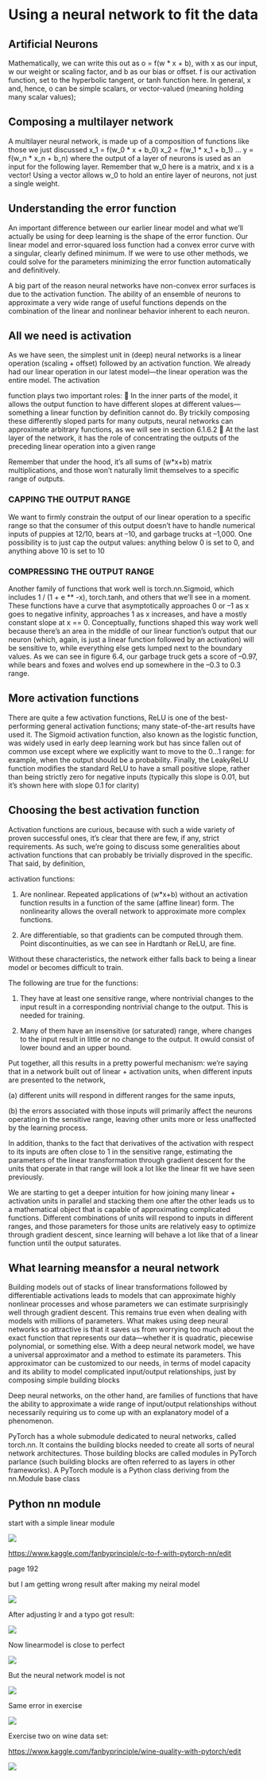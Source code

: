 # Using a neural network to fit the data

## Artificial Neurons 

 Mathematically, we can write this out as o = f(w * x + b), with x as our input, w our
weight or scaling factor, and b as our bias or offset. f is our activation function, set to
the hyperbolic tangent, or tanh function here. In general, x and, hence, o can be simple scalars, or vector-valued (meaning holding many scalar values); 

## Composing a multilayer network

A multilayer neural network, is made up of a composition
of functions like those we just discussed
x_1 = f(w_0 * x + b_0)
x_2 = f(w_1 * x_1 + b_1)
...
y = f(w_n * x_n + b_n)
where the output of a layer of neurons is used as an input for the following layer.
Remember that w_0 here is a matrix, and x is a vector! Using a vector allows w_0 to
hold an entire layer of neurons, not just a single weight. 

## Understanding the error function

An important difference between our earlier linear model and what we’ll actually be
using for deep learning is the shape of the error function. Our linear model and
error-squared loss function had a convex error curve with a singular, clearly defined
minimum. If we were to use other methods, we could solve for the parameters minimizing the error function automatically and definitively. 

A big part of the reason neural networks have non-convex error surfaces is due to
the activation function. The ability of an ensemble of neurons to approximate a very
wide range of useful functions depends on the combination of the linear and nonlinear behavior inherent to each neuron. 

## All we need is activation

As we have seen, the simplest unit in (deep) neural networks is a linear operation
(scaling + offset) followed by an activation function. We already had our linear operation in our latest model—the linear operation was the entire model. The activation

function plays two important roles:
 In the inner parts of the model, it allows the output function to have different
slopes at different values—something a linear function by definition cannot do.
By trickily composing these differently sloped parts for many outputs, neural
networks can approximate arbitrary functions, as we will see in section 6.1.6.2
 At the last layer of the network, it has the role of concentrating the outputs of
the preceding linear operation into a given range

Remember that under the hood, it’s all sums of (w*x+b) matrix multiplications, and those won’t naturally limit themselves to a specific range of outputs.

### CAPPING THE OUTPUT RANGE

We want to firmly constrain the output of our linear operation to a specific range so
that the consumer of this output doesn’t have to handle numerical inputs of puppies
at 12/10, bears at –10, and garbage trucks at –1,000.
 One possibility is to just cap the output values: anything below 0 is set to 0, and anything above 10 is set to 10

### COMPRESSING THE OUTPUT RANGE

Another family of functions that work well is torch.nn.Sigmoid, which includes 1 /
(1 + e ** -x), torch.tanh, and others that we’ll see in a moment. These functions
have a curve that asymptotically approaches 0 or –1 as x goes to negative infinity,
approaches 1 as x increases, and have a mostly constant slope at x == 0. Conceptually,
functions shaped this way work well because there’s an area in the middle of our linear function’s output that our neuron (which, again, is just a linear function followed
by an activation) will be sensitive to, while everything else gets lumped next to the
boundary values. As we can see in figure 6.4, our garbage truck gets a score of –0.97,
while bears and foxes and wolves end up somewhere in the –0.3 to 0.3 range.

## More activation functions

There are quite a few activation functions,
ReLU is one of the best-performing general activation functions; many state-of-the-art results
have used it. The Sigmoid activation function, also known as the logistic function, was
widely used in early deep learning work but has since fallen out of common use
except where we explicitly want to move to the 0…1 range: for example, when the output should be a probability. Finally, the LeakyReLU function modifies the standard
ReLU to have a small positive slope, rather than being strictly zero for negative inputs
(typically this slope is 0.01, but it’s shown here with slope 0.1 for clarity)

## Choosing the best activation function

Activation functions are curious, because with such a wide variety of proven successful
ones, it’s clear that there are few, if any, strict
requirements. As such, we’re going to discuss some generalities about activation functions that can probably be trivially disproved in the specific. That said, by definition,

activation functions:
1. Are nonlinear. Repeated applications of (w*x+b) without an activation function
results in a function of the same (affine linear) form. The nonlinearity allows
the overall network to approximate more complex functions.

2. Are differentiable, so that gradients can be computed through them. Point discontinuities, as we can see in Hardtanh or ReLU, are fine.

Without these characteristics, the network either falls back to being a linear model or
becomes difficult to train.

The following are true for the functions:

1. They have at least one sensitive range, where nontrivial changes to the input
result in a corresponding nontrivial change to the output. This is needed for
training.

2. Many of them have an insensitive (or saturated) range, where changes to the
input result in little or no change to the output. It owuld consist of lower bound and an upper bound.

 Put together, all this results in a pretty powerful mechanism: we’re saying that in a
network built out of linear + activation units, when different inputs are presented to
the network, 

(a) different units will respond in different ranges for the same inputs,

(b) the errors associated with those inputs will primarily affect the neurons operating in the sensitive range, leaving other units more or less unaffected by the learning process.

In addition, thanks to the fact that derivatives of the activation with
respect to its inputs are often close to 1 in the sensitive range, estimating the parameters of the linear transformation through gradient descent for the units that operate
in that range will look a lot like the linear fit we have seen previously.

We are starting to get a deeper intuition for how joining many linear + activation
units in parallel and stacking them one after the other leads us to a mathematical
object that is capable of approximating complicated functions. Different combinations of units will respond to inputs in different ranges, and those parameters for
those units are relatively easy to optimize through gradient descent, since learning will
behave a lot like that of a linear function until the output saturates.

## What learning meansfor a neural network

Building models out of stacks of linear transformations followed by differentiable activations leads to models that can approximate highly nonlinear processes and whose
parameters we can estimate surprisingly well through gradient descent. This remains
true even when dealing with models with millions of parameters. What makes using
deep neural networks so attractive is that it saves us from worrying too much about the
exact function that represents our data—whether it is quadratic, piecewise polynomial, or something else. With a deep neural network model, we have a universal
approximator and a method to estimate its parameters. This approximator can be customized to our needs, in terms of model capacity and its ability to model complicated
input/output relationships, just by composing simple building blocks

Deep neural networks, on the other hand, are families of functions that have
the ability to approximate a wide range of input/output relationships without necessarily requiring us to come up with an explanatory model of a phenomenon.

 PyTorch has a whole submodule dedicated to neural networks, called torch.nn. It
contains the building blocks needed to create all sorts of neural network architectures. Those building blocks are called modules in PyTorch parlance (such building
blocks are often referred to as layers in other frameworks). A PyTorch module is a
Python class deriving from the nn.Module base class

## Python nn module

start with a simple linear module

![](linear_model.png)

https://www.kaggle.com/fanbyprinciple/c-to-f-with-pytorch-nn/edit

page 192

but I am getting wrong result after making my neiral model

![](wrong_result.png)

After adjusting lr and a typo got result:

![](adjust_lr.png)

Now linearmodel is close to perfect

![](correct_linear.png)

But the neural network model is not

![](wrong_seq.png)

Same error in exercise

![](exercise1.png)

Exercise two on wine data set:

https://www.kaggle.com/fanbyprinciple/wine-quality-with-pytorch/edit

![](excercise2_normalisation.png)